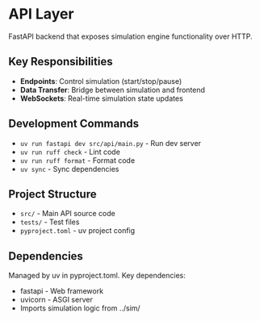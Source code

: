 # API Layer

FastAPI backend that exposes simulation engine functionality over HTTP.

## Key Responsibilities
- **Endpoints**: Control simulation (start/stop/pause)
- **Data Transfer**: Bridge between simulation and frontend
- **WebSockets**: Real-time simulation state updates

## Development Commands
- `uv run fastapi dev src/api/main.py` - Run dev server
- `uv run ruff check` - Lint code
- `uv run ruff format` - Format code
- `uv sync` - Sync dependencies

## Project Structure
- `src/` - Main API source code
- `tests/` - Test files
- `pyproject.toml` - uv project config

## Dependencies
Managed by uv in pyproject.toml. Key dependencies:
- fastapi - Web framework
- uvicorn - ASGI server
- Imports simulation logic from ../sim/